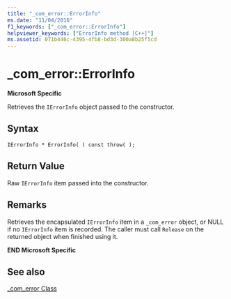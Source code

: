 ```yaml
---
title: "_com_error::ErrorInfo"
ms.date: "11/04/2016"
f1_keywords: ["_com_error::ErrorInfo"]
helpviewer_keywords: ["ErrorInfo method [C++]"]
ms.assetid: 071b446c-4395-4fb8-bd3d-300a8b25f5cd
---
```

# _com_error::ErrorInfo

**Microsoft Specific**

Retrieves the `IErrorInfo` object passed to the constructor.

## Syntax

```
IErrorInfo * ErrorInfo( ) const throw( );
```

## Return Value

Raw `IErrorInfo` item passed into the constructor.

## Remarks

Retrieves the encapsulated `IErrorInfo` item in a `_com_error` object, or NULL if no `IErrorInfo` item is recorded. The caller must call `Release` on the returned object when finished using it.

**END Microsoft Specific**

## See also

[_com_error Class](../cpp/com-error-class.md)